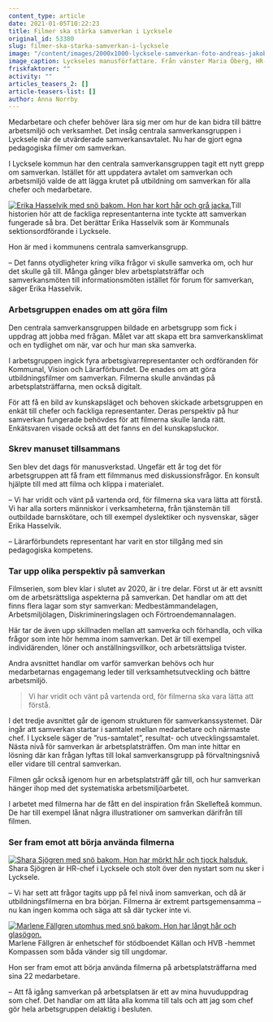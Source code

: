 ```yaml
---
content_type: article
date: 2021-01-05T10:22:23
title: Filmer ska stärka samverkan i Lycksele
original_id: 53380
slug: filmer-ska-starka-samverkan-i-lycksele
image: "/content/images/2000x1000-lycksele-samverkan-foto-andreas-jakobsson-3fabriken.jpg"
image_caption: Lyckseles manusförfattare. Från vänster Maria Öberg, HR-specialist, Charlie Persson, Vision, Helena Lindblom, HR-administratör, Camilla Persson, HR-specialist, Shara Sjögren, HR-chef, Erika Hasselvik, Kommunal och Lena Axelsson Westergren, Lärarförbundet.
friskfaktorer: ""
activity: ""
articles_teasers_2: []
article-teasers-list: []
author: Anna Norrby
---
```


Medarbetare och chefer behöver lära sig mer om hur de kan bidra till bättre arbetsmiljö och verksamhet. Det insåg centrala samverkansgruppen i Lycksele när de utvärderade samverkansavtalet. Nu har de gjort egna pedagogiska filmer om samverkan.

I Lycksele kommun har den centrala samverkansgruppen tagit ett nytt grepp om samverkan. Istället för att uppdatera avtalet om samverkan och arbetsmiljö valde de att lägga krutet på utbildning om samverkan för alla chefer och medarbetare.

[![Erika Hasselvik med snö bakom. Hon har kort hår och grå jacka. ](https://www.suntarbetsliv.se/wp-content/uploads/2020/12/200x220-erika-hasselvik-foto-andreas-jakobsson-3dfabriken.jpg)](https://www.suntarbetsliv.se/wp-content/uploads/2020/12/200x220-erika-hasselvik-foto-andreas-jakobsson-3dfabriken.jpg)Till historien hör att de fackliga representanterna inte tyckte att samverkan fungerade så bra. Det berättar Erika Hasselvik som är Kommunals sektionsordförande i Lycksele.

Hon är med i kommunens centrala samverkansgrupp.

– Det fanns otydligheter kring vilka frågor vi skulle samverka om, och hur det skulle gå till. Många gånger blev arbetsplatsträffar och samverkansmöten till informationsmöten istället för forum för samverkan, säger Erika Hasselvik.

### Arbetsgruppen enades om att göra film

Den centrala samverkansgruppen bildade en arbetsgrupp som fick i uppdrag att jobba med frågan. Målet var att skapa ett bra samverkansklimat och en tydlighet om när, var och hur man ska samverka.

I arbetsgruppen ingick fyra arbetsgivarrepresentanter och ordföranden för Kommunal, Vision och Lärarförbundet. De enades om att göra utbildningsfilmer om samverkan. Filmerna skulle användas på arbetsplatsträffarna, men också digitalt.

För att få en bild av kunskapsläget och behoven skickade arbetsgruppen en enkät till chefer och fackliga representanter. Deras perspektiv på hur samverkan fungerade behövdes för att filmerna skulle landa rätt. Enkätsvaren visade också att det fanns en del kunskapsluckor.

### Skrev manuset tillsammans

Sen blev det dags för manusverkstad. Ungefär ett år tog det för arbetsgruppen att få fram ett filmmanus med diskussionsfrågor. En konsult hjälpte till med att filma och klippa i materialet.

– Vi har vridit och vänt på vartenda ord, för filmerna ska vara lätta att förstå. Vi har alla sorters människor i verksamheterna, från tjänstemän till outbildade barnskötare, och till exempel dyslektiker och nysvenskar, säger Erika Hasselvik.

– Lärarförbundets representant har varit en stor tillgång med sin pedagogiska kompetens.

### Tar upp olika perspektiv på samverkan

Filmserien, som blev klar i slutet av 2020, är i tre delar. Först ut är ett avsnitt om de arbetsrättsliga aspekterna på samverkan. Det handlar om att det finns flera lagar som styr samverkan: Medbestämmandelagen, Arbetsmiljölagen, Diskrimineringslagen och Förtroendemannalagen.

Här tar de även upp skillnaden mellan att samverka och förhandla, och vilka frågor som inte hör hemma inom samverkan. Det är till exempel individärenden, löner och anställningsvillkor, och arbetsrättsliga tvister.

Andra avsnittet handlar om varför samverkan behövs och hur medarbetarnas engagemang leder till verksamhetsutveckling och bättre arbetsmiljö.

> Vi har vridit och vänt på vartenda ord, för filmerna ska vara lätta att förstå.

I det tredje avsnittet går de igenom strukturen för samverkanssystemet. Där ingår att samverkan startar i samtalet mellan medarbetare och närmaste chef. I Lycksele säger de ”rus-samtalet”, resultat- och utvecklingssamtalet. Nästa nivå för samverkan är arbetsplatsträffen. Om man inte hittar en lösning där kan frågan lyftas till lokal samverkansgrupp på förvaltningsnivå eller vidare till central samverkan.

Filmen går också igenom hur en arbetsplatsträff går till, och hur samverkan hänger ihop med det systematiska arbetsmiljöarbetet.

I arbetet med filmerna har de fått en del inspiration från Skellefteå kommun. De har till exempel lånat några illustrationer om samverkan därifrån till filmen.

### Ser fram emot att börja använda filmerna

[![Shara Sjögren med snö bakom. Hon har mörkt hår och tjock halsduk.](https://www.suntarbetsliv.se/wp-content/uploads/2020/12/200x220-shara-sjogren-foto-andreas-jakobsson-3dfabriken.jpg)](https://www.suntarbetsliv.se/wp-content/uploads/2020/12/200x220-shara-sjogren-foto-andreas-jakobsson-3dfabriken.jpg)Shara Sjögren är HR-chef i Lycksele och stolt över den nystart som nu sker i Lycksele.

– Vi har sett att frågor tagits upp på fel nivå inom samverkan, och då är utbildningsfilmerna en bra början. Filmerna är extremt partsgemensamma – nu kan ingen komma och säga att så där tycker inte vi.

[![Marlene Fällgren utomhus med snö bakom. Hon har långt hår och glasögon. ](https://www.suntarbetsliv.se/wp-content/uploads/2020/12/200x220-marlene-fallgren-foto-andreas-jakobsson-3dfabriken.jpg)](https://www.suntarbetsliv.se/wp-content/uploads/2020/12/200x220-marlene-fallgren-foto-andreas-jakobsson-3dfabriken.jpg)Marlene Fällgren är enhetschef för stödboendet Källan och HVB -hemmet Kompassen som båda vänder sig till ungdomar.

Hon ser fram emot att börja använda filmerna på arbetsplatsträffarna med sina 22 medarbetare.

– Att få igång samverkan på arbetsplatsen är ett av mina huvuduppdrag som chef. Det handlar om att låta alla komma till tals och att jag som chef gör hela arbetsgruppen delaktig i besluten.
